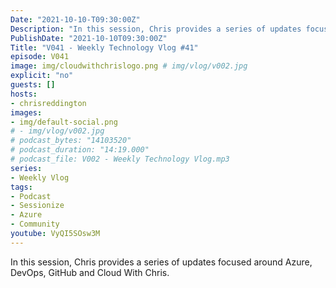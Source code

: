 ```yaml
---
Date: "2021-10-10-T09:30:00Z"
Description: "In this session, Chris provides a series of updates focused around Azure, DevOps, GitHub and Cloud With Chris."
PublishDate: "2021-10-10T09:30:00Z"
Title: "V041 - Weekly Technology Vlog #41"
episode: V041
image: img/cloudwithchrislogo.png # img/vlog/v002.jpg
explicit: "no"
guests: []
hosts:
- chrisreddington
images:
- img/default-social.png
# - img/vlog/v002.jpg
# podcast_bytes: "14103520"
# podcast_duration: "14:19.000"
# podcast_file: V002 - Weekly Technology Vlog.mp3
series:
- Weekly Vlog
tags:
- Podcast
- Sessionize
- Azure
- Community
youtube: VyQI5SOsw3M
---
```

In this session, Chris provides a series of updates focused around Azure, DevOps, GitHub and Cloud With Chris.
